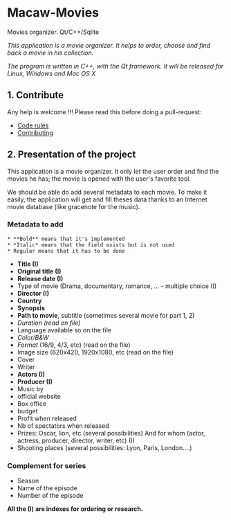# Macaw-Movies

Movies organizer. Qt/C++/Sqlite

*This application is a movie organizer. It helps to order, choose and find back a movie in his collection.*

*The program is written in C++, with the Qt framework. It will be released for Linux, Windows and Mac OS X*

## 1. Contribute

Any help is welcome !!!
Please read this before doing a pull-request:
* [Code rules](https://community.kde.org/Macaw-Movies/Development/Code_Rules)
* [Contributing](https://community.kde.org/Macaw-Movies/Development/Contributing)

## 2. Presentation of the project

This application is a movie organizer. It only let the user order and find the movies he has; the movie is opened with the user's favorite tool.

We should be able do add several metadata to each movie. To make it easily, the application will get and fill theses data thanks to an Internet movie database (like gracenote for the music).

### Metadata to add 
```
* **Bold** means that it's implemented
* *Italic* means that the field exists but is not used
* Regular means that it has to be done
```

* **Title (I)**
* **Original title (I)**
* **Release date (I)**
* Type of movie (Drama, documentary, romance, ... - multiple choice (I)
* **Director (I)**
* **Country**
* **Synopsis**
* **Path to movie**, subtitle (sometimes several movie for part 1, 2)
* *Duration (read on file)*
* Language available so on the file
* *Color/B&W*
* *Format* (16/9, 4/3, etc) (read on the file)
* Image size (620x420, 1920x1080, etc (read on the file)
* Cover
* Writer
* **Actors (I)**
* **Producer (I)**
* Music by
* official website
* Box office
* budget
* Profit when released
* Nb of spectators when released
* Prizes: Oscar, lion, etc (several possibilities) And for whom  (actor, actress, producer, director, writer, etc) (I)
* Shooting places (several possibilities: Lyon, Paris, London....)

### Complement for series
* Season
* Name of the episode
* Number of the episode


**All the (I) are indexes for ordering or research.**

